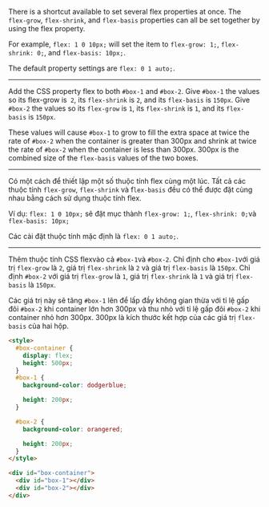 There is a shortcut available to set several flex properties at once. The `flex-grow`, `flex-shrink`, and `flex-basis` properties can all be set together by using the flex property.

For example, `flex: 1 0 10px;` will set the item to `flex-grow: 1;`, `flex-shrink: 0;`, and `flex-basis: 10px;`.

The default property settings are `flex: 0 1 auto;`.

---

Add the CSS property flex to both `#box-1` and `#box-2`. Give `#box-1` the values so its flex-grow is` 2`, its `flex-shrink` is `2`, and its `flex-basis` is `150px`. Give `#box-2` the values so its `flex-grow` is `1`, its `flex-shrink` is `1`, and its `flex-basis` is `150px`.

These values will cause `#box-1` to grow to fill the extra space at twice the rate of `#box-2` when the container is greater than 300px and shrink at twice the rate of `#box-2` when the container is less than 300px. 300px is the combined size of the `flex-basis` values of the two boxes.

---

Có một cách để thiết lập một số thuộc tính flex cùng một lúc. Tất cả các thuộc tính `flex-grow`, `flex-shrink` và f`lex-basis` đều có thể được đặt cùng nhau bằng cách sử dụng thuộc tính flex.

Ví dụ: `flex: 1 0 10px;` sẽ đặt mục thành `flex-grow: 1;`, `flex-shrink: 0;`và `flex-basis: 10px;`

Các cài đặt thuộc tính mặc định là `flex: 0 1 auto;`.

---

Thêm thuộc tính CSS flexvào cả `#box-1`và `#box-2`. Chỉ định cho `#box-1`với giá trị `flex-grow` là `2`, giá trị `flex-shrink` là `2` và giá trị `flex-basis` là `150px`. Chỉ định `#box-2` với giá trị `flex-grow` là `1`, giá trị `flex-shrink` là `1` và giá trị `flex-basis` là `150px`.

Các giá trị này sẽ tăng `#box-1` lên để lấp đầy không gian thừa với tỉ lệ gấp đôi `#box-2` khi container lớn hơn 300px và thu nhỏ với tỉ lệ gấp đôi `#box-2` khi container nhỏ hơn 300px. 300px là kích thước kết hợp của các giá trị `flex-basis` của hai hộp.

```html
<style>
  #box-container {
    display: flex;
    height: 500px;
  }
  #box-1 {
    background-color: dodgerblue;

    height: 200px;
  }

  #box-2 {
    background-color: orangered;

    height: 200px;
  }
</style>

<div id="box-container">
  <div id="box-1"></div>
  <div id="box-2"></div>
</div>
```

